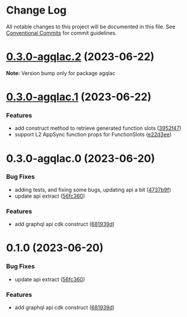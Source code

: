 # Change Log

All notable changes to this project will be documented in this file.
See [Conventional Commits](https://conventionalcommits.org) for commit guidelines.

# [0.3.0-agqlac.2](https://github.com/aws-amplify/amplify-category-api/compare/agqlac@0.3.0-agqlac.1...agqlac@0.3.0-agqlac.2) (2023-06-22)

**Note:** Version bump only for package agqlac

# [0.3.0-agqlac.1](https://github.com/aws-amplify/amplify-category-api/compare/agqlac@0.3.0-agqlac.0...agqlac@0.3.0-agqlac.1) (2023-06-22)

### Features

- add construct method to retrieve generated function slots ([3952f47](https://github.com/aws-amplify/amplify-category-api/commit/3952f478be08b93c87bc88f104cd80e9be5ae7cc))
- support L2 AppSync function props for FunctionSlots ([e22d3ee](https://github.com/aws-amplify/amplify-category-api/commit/e22d3eee1fabcbfdd7256c35274058339c48ee20))

# 0.3.0-agqlac.0 (2023-06-20)

### Bug Fixes

- adding tests, and fixing some bugs, updating api a bit ([4737b9f](https://github.com/aws-amplify/amplify-category-api/commit/4737b9f1aa4fed6abcc5616bfc60d76ba0e60d89))
- update api extract ([56fc360](https://github.com/aws-amplify/amplify-category-api/commit/56fc36017abaaf2f12d7543ea715b35831f37678))

### Features

- add graphql api cdk construct ([681939d](https://github.com/aws-amplify/amplify-category-api/commit/681939d26dab794bd1392fb198994e4a4c6ae00a))

# 0.1.0 (2023-06-20)

### Bug Fixes

- update api extract ([56fc360](https://github.com/aws-amplify/amplify-category-api/commit/56fc36017abaaf2f12d7543ea715b35831f37678))

### Features

- add graphql api cdk construct ([681939d](https://github.com/aws-amplify/amplify-category-api/commit/681939d26dab794bd1392fb198994e4a4c6ae00a))
